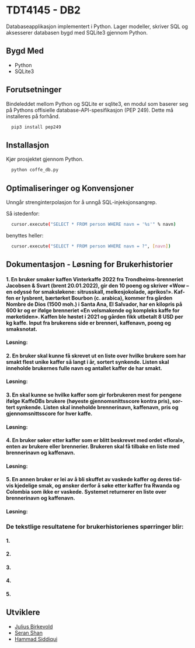 
# TDT4145 - DB2

Databaseapplikasjon implementert i Python.
Lager modeller, skriver SQL og aksesserer databasen bygd med SQLite3 gjennom Python.

## Bygd Med
- Python
- SQLite3
## Forutsetninger
Bindeleddet mellom Python og SQLite er sqlite3, en modul som baserer seg på Pythons 
offisielle database-API-spesifikasjon (PEP 249). Dette må installeres på forhånd.

```bash
  pip3 install pep249
```
## Installasjon

Kjør prosjektet gjennom Python.

```bash
  python coffe_db.py 
```
    
## Optimaliseringer og Konvensjoner

Unngår strenginterpolasjon for å unngå SQL-injeksjonsangrep.

Så istedenfor:

```bash
  cursor.execute("SELECT * FROM person WHERE navn = '%s'" % navn)
```

benyttes heller:


```bash
  cursor.execute("SELECT * FROM person WHERE navn = ?", [navn])
```   

## Dokumentasjon - Løsning for Brukerhistorier

#### 1. En bruker smaker kaffen Vinterkaffe 2022 fra Trondheims-brenneriet Jacobsen & Svart (brent 20.01.2022), gir den 10 poeng og skriver «Wow – en odyssé for smaksløkene: sitrusskall, melkesjokolade, aprikos!». Kaf- fen er lysbrent, bærtørket Bourbon (c. arabica), kommer fra gården Nombre de Dios (1500 moh.) i Santa Ana, El Salvador, har en kilopris på 600 kr og er ifølge brenneriet «En velsmakende og kompleks kaffe for mørketiden». Kaffen ble høstet i 2021 og gården fikk utbetalt 8 USD per kg kaffe. Input fra brukerens side er brenneri, kaffenavn, poeng og smaksnotat.
#### Løsning:

#### 2. En bruker skal kunne få skrevet ut en liste over hvilke brukere som har smakt flest unike kaffer så langt i år, sortert synkende. Listen skal inneholde brukernes fulle navn og antallet kaffer de har smakt.
#### Løsning:

#### 3. En skal kunne se hvilke kaffer som gir forbrukeren mest for pengene ifølge KaffeDBs brukere (høyeste gjennomsnittsscore kontra pris), sor- tert synkende. Listen skal inneholde brennerinavn, kaffenavn, pris og gjennomsnittsscore for hver kaffe.
#### Løsning:

#### 4. En bruker søker etter kaffer som er blitt beskrevet med ordet «floral», enten av brukere eller brennerier. Brukeren skal få tilbake en liste med brennerinavn og kaffenavn.
#### Løsning:

#### 5. En annen bruker er lei av å bli skuffet av vaskede kaffer og deres tid- vis kjedelige smak, og ønsker derfor å søke etter kaffer fra Rwanda og Colombia som ikke er vaskede. Systemet returnerer en liste over brennerinavn og kaffenavn.
#### Løsning:

### De tekstlige resultatene for brukerhistorienes spørringer blir:

#### 1.
#### 2.
#### 3.
#### 4.
#### 5.

## Utviklere

- [Julius Birkevold](https://github.com/juliusbirkevold)
- [Seran Shan](https://github.com/seran-shan)
- [Hammad Siddiqui](https://github.com/hammadsi)
